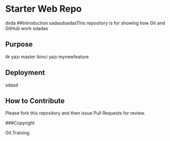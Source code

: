 # Starter Web Repo
dsda
##Introduction
sadasdsadasThis repository is for showing how Git and GitHub work
sdadas
## Purpose
ilk yazı master
ikinci yazı mynewfeature
## Deployment
sdasd
## How to Contribute

Please fork this repository and then issue Pull Requests for review.

###Copyright

Git.Training